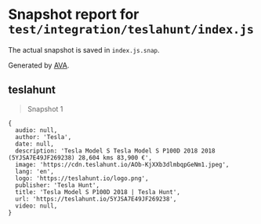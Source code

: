 # Snapshot report for `test/integration/teslahunt/index.js`

The actual snapshot is saved in `index.js.snap`.

Generated by [AVA](https://avajs.dev).

## teslahunt

> Snapshot 1

    {
      audio: null,
      author: 'Tesla',
      date: null,
      description: 'Tesla Model S Tesla Model S P100D 2018 2018 (5YJSA7E49JF269238) 28,604 kms 83,900 €',
      image: 'https://cdn.teslahunt.io/AOb-KjXXb3dlmbqpGeNm1.jpeg',
      lang: 'en',
      logo: 'https://teslahunt.io/logo.png',
      publisher: 'Tesla Hunt',
      title: 'Tesla Model S P100D 2018 | Tesla Hunt',
      url: 'https://teslahunt.io/5YJSA7E49JF269238',
      video: null,
    }
